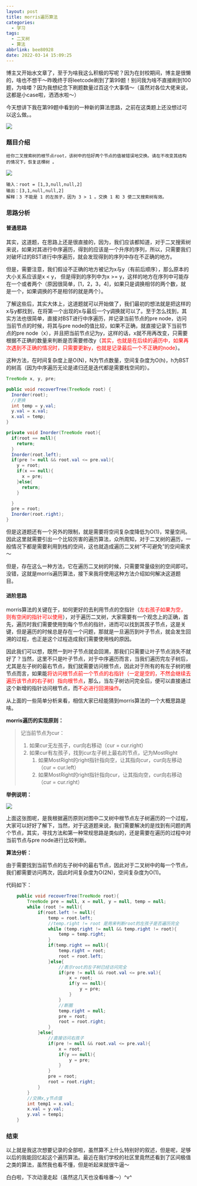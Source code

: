 ```yaml
---
layout: post
title: morris遍历算法
categories:
  - 学习
tags:
  - 二叉树
  - 算法
abbrlink: bee80928
date: 2022-03-14 15:09:25
---
```


博主又开始水文章了，至于为啥我这么积极的写呢？因为在封校期间，博主是很懒的，啥也不想干～昨晚终于将leetcode刷到了第99题！别问我为啥不直接刷到100题，为啥喽？因为我想纪念下刷题数量过百这个大事情～（虽然对各位大佬来说，这都是小case啦，洒洒水啦～）

今天想讲下我在第99题中看到的一种新的算法思路，之前在这类题上还没想过可以这么做。。

![](https://cdn.makiru.top/images/202203141615605.jpg)

<!--more-->



### 题目介绍

```
给你二叉搜索树的根节点root，该树中的恰好两个节点的值被错误地交换。请在不改变其结构的情况下，恢复这棵树 。
```

![](https://cdn.makiru.top/images/202203151441173.jpg)

```
输入：root = [1,3,null,null,2]
输出：[3,1,null,null,2]
解释：3 不能是 1 的左孩子，因为 3 > 1 。交换 1 和 3 使二叉搜索树有效。
```



### 思路分析

#### 普通思路

其实，这道题，在思路上还是很直接的，因为，我们应该都知道，对于二叉搜索树来说，如果对其进行中序遍历，得到的应该是一个升序的序列，所以，只需要我们对破坏过的BST进行中序遍历，就会发现得到的序列中存在不正确的地方。

但是，需要注意，我们假设不正确的地方被记为x与y（有前后顺序），那么原本的大小关系应该是x < y， 但是得到的序列中为x >= y，这样的地方在序列中可能存在一个或者两个（原因很简单，[1，2，3，4]，如果只是调换相邻的两个数，就是一个，如果调换的不是相邻的就是两个）。

了解这些后，其实大体上，这道题就可以开始做了，我们最初的想法就是把这样的x与y都找到，在将第一个出现的x与最后一个y调换就可以了。至于怎么找到，其实方法也很简单，直接对BST进行中序遍历，并记录当前节点的pre node，访问当前节点的时候，将其与pre node的值比较，如果不正确，就直接记录下当前节点的pre node（x），并且把当前节点记为y，这样的话，x就不用再改变，只需要根据不正确的数量来判断是否需要修改y（<font color=red>其实，也就是在后续的遍历中，如果再次遇到不正确的情况时，只需要更新y，也就是记录最后一个不正确的node</font>）。

这种方法，在时间复杂度上是O(N)，N为节点数量，空间复杂度为O(h)，h为BST的树高（因为中序遍历无论是递归还是迭代都是需要栈空间的）。

```java
TreeNode x, y, pre;

public void recoverTree(TreeNode root) {
  Inorder(root);
  //更换
  int temp = y.val;
  y.val = x.val;
  x.val = temp;
}

private void Inorder(TreeNode root){
  if(root == null){
    return;
  }
  Inorder(root.left);
  if(pre != null && root.val <= pre.val){
    y = root;
    if(x == null){
      x = pre;
    }else{
      return;
    }

  }
  pre = root;
  Inorder(root.right);
}
```

但是这道题还有一个另外的限制，就是需要将空间复杂度降低为O(1)，常量空间。因此这里就需要引出一个比较厉害的遍历算法，众所周知，对于二叉树的遍历，一般情况下都是需要利用到栈的空间，这也就造成遍历二叉树“不可避免”的空间需求～

但是，存在这么一种方法，它在遍历二叉树的时候，只需要常量级别的空间即可。没错，这就是morris遍历算法，接下来我将使用这种方法介绍如何解决这道题目。



#### 进阶思路

morris算法的关键在于，如何更好的去利用节点的空指针（<font color=red>左右孩子如果为空，则有空闲的指针可以使用</font>），对于遍历二叉树，大家需要有一个观念上的正确，首先，遍历时我们需要使用到每个节点的指针，进而可以找到其孩子节点，这是关键，但是遍历的时候总是存在一个问题，那就是一旦遍历到叶子节点，就会发生回溯的过程，也正是这个过程造成我们需要使用栈的原因。

因此我们可以想，既然一到叶子节点就会回溯，那我们只需要让叶子节点消失不就好了？当然，这里不只是叶子节点，对于中序遍历而言，当我们遍历完左子树后，尤其是左子树的最右节点，我们就需要访问根节点，因此对于所有的有左子树的根节点而言，如果能<font color=red>将访问根节点前一个节点的右指针（一定是空的，不然会继续去遍历该节点的右子树）指向根节点</font>，那么，当左子树访问完全后，便可以直接通过这个新增的指针访问根节点，而<font color=red>不必进行回溯操作</font>。

从上面的一些简单分析来看，相信大家已经能猜到morris算法的一个大概思路是啥。

**morris遍历的实现原则：**

> 记当前节点为cur：
>
> 1. 如果cur无左孩子，cur向右移动（cur = cur.right）
> 2. 如果cur有左孩子，找到cur左子树上最右的节点，记为MostRight
>    1. 如果MostRight的right指针指向空，让其指向cur，cur向左移动（cur = cur.left）
>    2. 如果MostRight的right指针指向cur，让其指向空，cur向右移动（cur = cur.right）



**举例说明：**

![](https://cdn.makiru.top/images/202203151822163.jpeg)

上面这张图呢，是我根据遍历原则对图中二叉树中根节点左子树遍历的一个过程，大家可以好好了解下，当然，对于这道题来说，我们需要解决的是找到有问题的两个节点，其实，寻找方法和第一种常规思路是类似的，还是需要在遍历的过程中对当前节点与pre node进行比较判断。



**算法分析：**

由于需要找到当前节点的左子树中的最右节点，因此对于二叉树中的每一个节点，我们都需要访问两次，因此时间复杂度为O(2N)，空间复杂度为O(1)。



代码如下：

```java
    public void recoverTree(TreeNode root){
        TreeNode pre = null, x = null, y = null, temp = null;
        while (root != null){
            if(root.left != null){
                temp = root.left;
                //temp.right != root 是用来判断root的左孩子是否遍历完全
                while (temp.right != null && temp.right != root){
                    temp = temp.right;
                }
                if(temp.right == null){
                    temp.right = root;
                    root = root.left;
                }else{
                    //表示root的左子树已经访问完全
                    if(pre != null && root.val <= pre.val){
                        x = root;
                        if(y == null){
                            y = pre;
                        }
                    }
                    //断圈
                    temp.right = null;
                    pre = root;
                    root = root.right;
                }
            }else{
                //直接访问右孩子
                if(pre != null && root.val <= pre.val){
                    x = root;
                    if(y == null){
                        y = pre;
                    }
                }
                pre = root;
                root = root.right;
            }
        }
        //交换x,y节点值
        int temp1 = x.val;
        x.val = y.val;
        y.val = temp1;
    }
```



### 结束

以上就是我这次想要记录的全部啦，虽然算不上什么特别好的叙述，但是呢，足够以后的我能回忆起这个遍历算法。最近在我们学校的社区里竟然还看到了区间极值之类的算法，虽然我也看不懂，但是听起来就很牛逼～

白白啦，下次动漫走起（虽然这几天也没看啥番～）^v^
